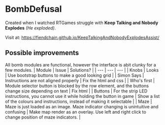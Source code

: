 # BombDefusal

Created when I watched RTGames struggle with **Keep Talking and Nobody Explodes** *(He exploded)*.

Visit at: https://fiendchain.github.io/KeepTalkingAndNobodyExplodesAssist/

## Possible improvements
All bomb modules are functional, however the interface is abit clunky for a few modules.
| Module | Issue | Solutions? |
| --- | --- | --- |
| Knobs | Looks | Use bootstrap buttons to make a good looking grid |
| Simon Says | Instructions are not aligned properly | Fix the html and css |
| Who's first | Module selector button is blocked by the row element, and the buttons change size depending on text | Fix html |
| Buttons | For the strip LED instructions, you cannot use it while holding the button in game | Show a list of the colours and instructions, instead of making it selectable |
| Maze | Maze is just loaded as an image. Maze indicator changing is unintuitive and confusing | Make map render as an overlay. Use left and right click to change position of maze indicators. |

